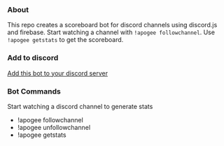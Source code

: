 ### About
This repo creates a scoreboard bot for discord channels using discord.js and firebase. Start watching a channel with `!apogee followchannel`. Use `!apogee getstats` to get the scoreboard.

### Add to discord
[Add this bot to your discord server](https://discordapp.com/oauth2/authorize?client_id=744740849547739248&scope=bot&permissions=19456)

### Bot Commands
Start watching a discord channel to generate stats
- !apogee followchannel
- !apogee unfollowchannel
- !apogee getstats
